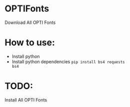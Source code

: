 # OPTIFonts
Download All OPTI Fonts

# How to use:
- Install python
- Install python dependencies
<code>pip install bs4 requests bs4</code>

# TODO:
Install All OPTI Fonts
